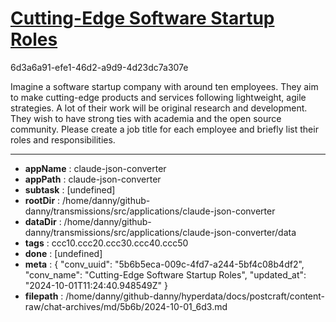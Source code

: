 # [Cutting-Edge Software Startup Roles](https://claude.ai/chat/5b6b5eca-009c-4fd7-a244-5bf4c08b4df2)

6d3a6a91-efe1-46d2-a9d9-4d23dc7a307e

Imagine a software startup company with around ten employees. They aim to make cutting-edge products and services following lightweight, agile strategies. A lot of their work will be original research and development. They wish to have strong ties  with academia and the open source community. Please create a job title for each employee and briefly list their roles and responsibilities.

---

* **appName** : claude-json-converter
* **appPath** : claude-json-converter
* **subtask** : [undefined]
* **rootDir** : /home/danny/github-danny/transmissions/src/applications/claude-json-converter
* **dataDir** : /home/danny/github-danny/transmissions/src/applications/claude-json-converter/data
* **tags** : ccc10.ccc20.ccc30.ccc40.ccc50
* **done** : [undefined]
* **meta** : {
  "conv_uuid": "5b6b5eca-009c-4fd7-a244-5bf4c08b4df2",
  "conv_name": "Cutting-Edge Software Startup Roles",
  "updated_at": "2024-10-01T11:24:40.948549Z"
}
* **filepath** : /home/danny/github-danny/hyperdata/docs/postcraft/content-raw/chat-archives/md/5b6b/2024-10-01_6d3.md
